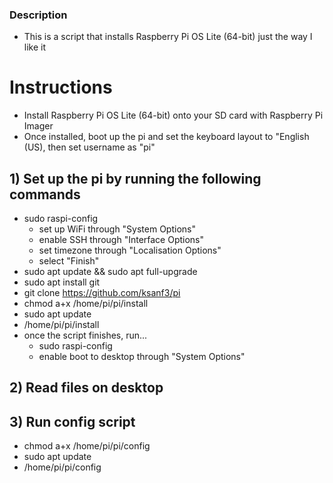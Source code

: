 ### Description
  - This is a script that installs Raspberry Pi OS Lite (64-bit) just the way I like it

# Instructions
  - Install Raspberry Pi OS Lite (64-bit) onto your SD card with Raspberry Pi Imager
  - Once installed, boot up the pi and set the keyboard layout to "English (US), then set username as "pi"

## 1) Set up the pi by running the following commands
  - sudo raspi-config
    - set up WiFi through "System Options"
    - enable SSH through "Interface Options"
    - set timezone through "Localisation Options"
    - select "Finish"
  - sudo apt update && sudo apt full-upgrade
  - sudo apt install git
  - git clone https://github.com/ksanf3/pi
  - chmod a+x /home/pi/pi/install
  - sudo apt update
  - /home/pi/pi/install
  - once the script finishes, run...
    - sudo raspi-config
    - enable boot to desktop through "System Options"

## 2) Read files on desktop

## 3) Run config script
  - chmod a+x /home/pi/pi/config
  - sudo apt update
  - /home/pi/pi/config
